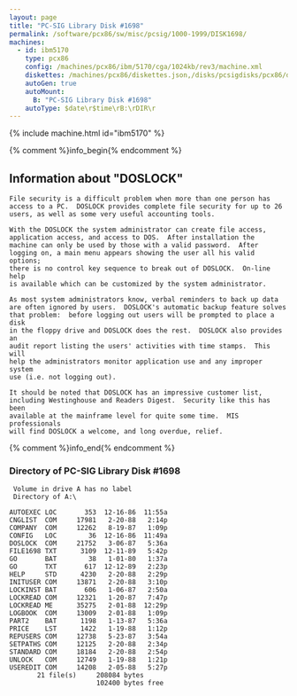 ```yaml
---
layout: page
title: "PC-SIG Library Disk #1698"
permalink: /software/pcx86/sw/misc/pcsig/1000-1999/DISK1698/
machines:
  - id: ibm5170
    type: pcx86
    config: /machines/pcx86/ibm/5170/cga/1024kb/rev3/machine.xml
    diskettes: /machines/pcx86/diskettes.json,/disks/pcsigdisks/pcx86/diskettes.json
    autoGen: true
    autoMount:
      B: "PC-SIG Library Disk #1698"
    autoType: $date\r$time\rB:\rDIR\r
---
```


{% include machine.html id="ibm5170" %}

{% comment %}info_begin{% endcomment %}

## Information about "DOSLOCK"

    File security is a difficult problem when more than one person has
    access to a PC.  DOSLOCK provides complete file security for up to 26
    users, as well as some very useful accounting tools.
    
    With the DOSLOCK the system administrator can create file access,
    application access, and access to DOS.  After installation the
    machine can only be used by those with a valid password.  After
    logging on, a main menu appears showing the user all his valid options;
    there is no control key sequence to break out of DOSLOCK.  On-line help
    is available which can be customized by the system administrator.
    
    As most system administrators know, verbal reminders to back up data
    are often ignored by users.  DOSLOCK's automatic backup feature solves
    that problem:  before logging out users will be prompted to place a disk
    in the floppy drive and DOSLOCK does the rest.  DOSLOCK also provides an
    audit report listing the users' activities with time stamps.  This will
    help the administrators monitor application use and any improper system
    use (i.e. not logging out).
    
    It should be noted that DOSLOCK has an impressive customer list,
    including Westinghouse and Readers Digest.  Security like this has been
    available at the mainframe level for quite some time.  MIS professionals
    will find DOSLOCK a welcome, and long overdue, relief.
{% comment %}info_end{% endcomment %}


### Directory of PC-SIG Library Disk #1698

     Volume in drive A has no label
     Directory of A:\

    AUTOEXEC LOC       353  12-16-86  11:55a
    CNGLIST  COM     17981   2-20-88   2:14p
    COMPANY  COM     12262   8-19-87   1:09p
    CONFIG   LOC        36  12-16-86  11:49a
    DOSLOCK  COM     21752   3-06-87   5:36a
    FILE1698 TXT      3109  12-11-89   5:42p
    GO       BAT        38   1-01-80   1:37a
    GO       TXT       617  12-12-89   2:23p
    HELP     STD      4230   2-20-88   2:29p
    INITUSER COM     13871   2-20-88   3:10p
    LOCKINST BAT       606   1-06-87   2:50a
    LOCKREAD COM     12321   1-20-87   7:47p
    LOCKREAD ME      35275   2-01-88  12:29p
    LOGBOOK  COM     13009   2-01-88   1:09p
    PART2    BAT      1198   1-13-87   5:36a
    PRICE    LST      1422   1-19-88   1:12p
    REPUSERS COM     12738   5-23-87   3:54a
    SETPATHS COM     12125   2-20-88   2:34p
    STANDARD COM     18184   2-20-88   2:54p
    UNLOCK   COM     12749   1-19-88   1:21p
    USEREDIT COM     14208   2-05-88   5:27p
           21 file(s)     208084 bytes
                          102400 bytes free
